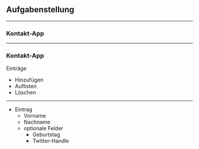 ## Aufgabenstellung

---

<!-- .slide: data-background="images/addressbook1.png" data-background-size="contain" data-state="dimmed" -->

### Kontakt-App

---

<!-- .slide: data-background="images/addressbook1.png" data-background-size="contain" data-state="dimmed" -->

### Kontakt-App

Einträge 
- Hinzufügen
- Auflisten
- Löschen 

---

<!-- .slide: data-background="images/addressbook1.png" data-background-size="contain" data-state="dimmed" -->

- Eintrag
  - Vorname
  - Nachname
  - optionale Felder
    - Geburtstag
    - Twitter-Handle
